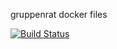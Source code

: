 gruppenrat docker files

[![Build Status](http://build.gruppenrat:88/api/badges/sneak/docker-files/status.svg)](http://build.gruppenrat:88/sneak/docker-files)

